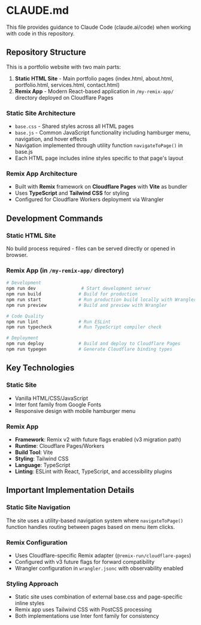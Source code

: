 # CLAUDE.md

This file provides guidance to Claude Code (claude.ai/code) when working with code in this repository.

## Repository Structure

This is a portfolio website with two main parts:
1. **Static HTML Site** - Main portfolio pages (index.html, about.html, portfolio.html, services.html, contact.html)
2. **Remix App** - Modern React-based application in `/my-remix-app/` directory deployed on Cloudflare Pages

### Static Site Architecture
- `base.css` - Shared styles across all HTML pages
- `base.js` - Common JavaScript functionality including hamburger menu, navigation, and hover effects
- Navigation implemented through utility function `navigateToPage()` in base.js
- Each HTML page includes inline styles specific to that page's layout

### Remix App Architecture
- Built with **Remix** framework on **Cloudflare Pages** with **Vite** as bundler
- Uses **TypeScript** and **Tailwind CSS** for styling
- Configured for Cloudflare Workers deployment via Wrangler

## Development Commands

### Static HTML Site
No build process required - files can be served directly or opened in browser.

### Remix App (in `/my-remix-app/` directory)
```bash
# Development
npm run dev                 # Start development server
npm run build              # Build for production
npm run start              # Run production build locally with Wrangler
npm run preview            # Build and preview with Wrangler

# Code Quality
npm run lint               # Run ESLint
npm run typecheck          # Run TypeScript compiler check

# Deployment
npm run deploy             # Build and deploy to Cloudflare Pages
npm run typegen            # Generate Cloudflare binding types
```

## Key Technologies

### Static Site
- Vanilla HTML/CSS/JavaScript
- Inter font family from Google Fonts
- Responsive design with mobile hamburger menu

### Remix App
- **Framework**: Remix v2 with future flags enabled (v3 migration path)
- **Runtime**: Cloudflare Pages/Workers
- **Build Tool**: Vite
- **Styling**: Tailwind CSS
- **Language**: TypeScript
- **Linting**: ESLint with React, TypeScript, and accessibility plugins

## Important Implementation Details

### Static Site Navigation
The site uses a utility-based navigation system where `navigateToPage()` function handles routing between pages based on menu item clicks.

### Remix Configuration
- Uses Cloudflare-specific Remix adapter (`@remix-run/cloudflare-pages`)
- Configured with v3 future flags for forward compatibility
- Wrangler configuration in `wrangler.jsonc` with observability enabled

### Styling Approach
- Static site uses combination of external base.css and page-specific inline styles
- Remix app uses Tailwind CSS with PostCSS processing
- Both implementations use Inter font family for consistency